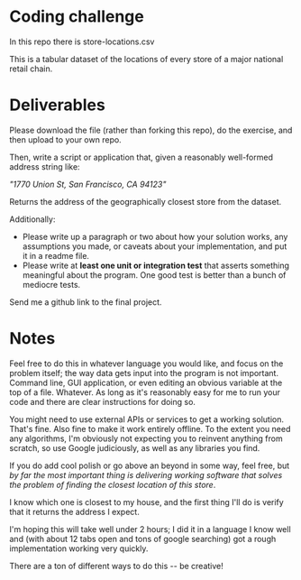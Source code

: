 # Coding challenge

In this repo there is store-locations.csv

This is a tabular dataset of the locations of every store of a major national retail chain.

# Deliverables

Please download the file (rather than forking this repo), do the exercise, and then upload to your own repo.

Then, write a script or application that, given a reasonably well-formed address string like:

*"1770 Union St, San Francisco, CA 94123"*

Returns the address of the geographically closest store from the dataset.

Additionally:

- Please write up a paragraph or two about how your solution works, any assumptions you made, or caveats about your implementation, and put it in a readme file.
- Please write at **least one unit or integration test** that asserts something meaningful about the program. One good test is better than a bunch of mediocre tests.

Send me a github link to the final project.

# Notes

Feel free to do this in whatever language you would like, and focus on the problem itself; the way data gets input into the program is not important. Command line, GUI application, or even editing an obvious variable at the top of a file. Whatever. As long as it's reasonably easy for me to run your code and there are clear instructions for doing so.

You might need to use external APIs or services to get a working solution. That's fine. Also fine to make it work entirely offline. To the extent you need any algorithms, I'm obviously not expecting you to reinvent anything from scratch, so use Google judiciously, as well as any libraries you find.

If you do add cool polish or go above an beyond in some way, feel free, but *by far the most important thing is delivering working software that solves the problem of finding the closest location of this store*.

I know which one is closest to my house, and the first thing I'll do is verify that it returns the address I expect.

I'm hoping this will take well under 2 hours; I did it in a language I know well and (with about 12 tabs open and tons of google searching) got a rough implementation working very quickly.

There are a ton of different ways to do this -- be creative!
